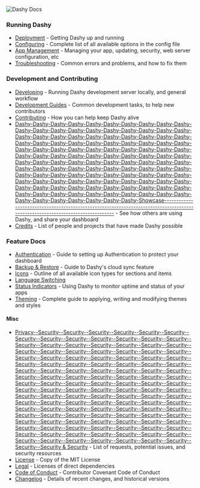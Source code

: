 ![Dashy Docs](https://i.ibb.co/4mdNf7M/heading-docs.png)

### Running Dashy
- [Deployment](/docs/Deployment.md) - Getting Dashy up and running
- [Configuring](/docs/Configuring.md) - Complete list of all available options in the config file
- [App Management](/docs/Management.md) - Managing your app, updating, security, web server configuration, etc
- [Troubleshooting](/docs/Troubleshooting.md) - Common errors and problems, and how to fix them

### Development and Contributing 
- [Developing](/docs/developing.md) - Running Dashy development server locally, and general workflow
- [Development Guides](/docs/Development-Guides.md) - Common development tasks, to help new contributors
- [Contributing](/docs/Contributing.md) - How you can help keep Dashy alive
- [Dashy-Dashy-Dashy-Dashy-Dashy-Dashy-Dashy-Dashy-Dashy-Dashy-Dashy-Dashy-Dashy-Dashy-Dashy-Dashy-Dashy-Dashy-Dashy-Dashy-Dashy-Dashy-Dashy-Dashy-Dashy-Dashy-Dashy-Dashy-Dashy-Dashy-Dashy-Dashy-Dashy-Dashy-Dashy-Dashy-Dashy-Dashy-Dashy-Dashy-Dashy-Dashy-Dashy-Dashy-Dashy-Dashy-Dashy-Dashy-Dashy-Dashy-Dashy-Dashy-Dashy-Dashy-Dashy-Dashy-Dashy-Dashy-Dashy-Dashy-Dashy-Dashy-Dashy-Dashy-Dashy-Dashy-Dashy-Dashy-Dashy-Dashy-Dashy-Dashy-Dashy-Dashy-Dashy-Dashy-Dashy-Dashy-Dashy-Dashy-Dashy-Dashy-Dashy-Dashy-Dashy-Dashy-Dashy-Dashy-Dashy-Dashy-Dashy-Dashy-Dashy-Dashy-Dashy-Dashy-Dashy-Dashy-Dashy-Dashy-Dashy-Dashy-Dashy-Dashy-Dashy-Dashy-Dashy-Dashy-Dashy-Dashy-Dashy-Dashy-Dashy-Dashy-Dashy-Dashy-Dashy-Dashy-Dashy-Dashy-Dashy-Dashy-Dashy-Dashy-Dashy-Dashy-Dashy-Showcase-------------------------------------------------------------------------------------------------------------------------------](/docs/Dashy-Dashy-Dashy-Dashy-Dashy-Dashy-Dashy-Dashy-Dashy-Dashy-Dashy-Dashy-Dashy-Dashy-Dashy-Dashy-Dashy-Dashy-Dashy-Dashy-Dashy-Dashy-Dashy-Dashy-Dashy-Dashy-Dashy-Dashy-Dashy-Dashy-Dashy-Dashy-Dashy-Dashy-Dashy-Dashy-Dashy-Dashy-Dashy-Dashy-Dashy-Dashy-Dashy-Dashy-Dashy-Dashy-Dashy-Dashy-Dashy-Dashy-Dashy-Dashy-Dashy-Dashy-Dashy-Dashy-Dashy-Dashy-Dashy-Dashy-Dashy-Dashy-Dashy-Dashy-Dashy-Dashy-Dashy-Dashy-Dashy-Dashy-Dashy-Dashy-Dashy-Dashy-Dashy-Dashy-Dashy-Dashy-Dashy-Dashy-Dashy-Dashy-Dashy-Dashy-Dashy-Dashy-Dashy-Dashy-Dashy-Dashy-Dashy-Dashy-Dashy-Dashy-Dashy-Dashy-Dashy-Dashy-Dashy-Dashy-Dashy-Dashy-Dashy-Dashy-Dashy-Dashy-Dashy-Dashy-Dashy-Dashy-Dashy-Dashy-Dashy-Dashy-Dashy-Dashy-Dashy-Dashy-Dashy-Dashy-Dashy-Dashy-Dashy-Dashy-Dashy-Dashy-Dashy-Showcase-------------------------------------------------------------------------------------------------------------------------------.md) - See how others are using Dashy, and share your dashboard
- [Credits](/docs/Credits.md) - List of people and projects that have made Dashy possible

### Feature Docs
- [Authentication](/docs/Authentication.md) - Guide to setting up Authentication to protect your dashboard
- [Backup & Restore](/docs/backup-restore.md) - Guide to Dashy's cloud sync feature
- [Icons](/docs/icons.md) - Outline of all available icon types for sections and items
- [Language Switching](/docs/Internationalization.md)
- [Status Indicators](/docs/Status-Indicators.md) - Using Dashy to monitor uptime and status of your apps
- [Theming](/docs/theming.md) - Complete guide to applying, writing and modifying themes and styles

#### Misc
- [Privacy--Security--Security--Security--Security--Security--Security--Security--Security--Security--Security--Security--Security--Security--Security--Security--Security--Security--Security--Security--Security--Security--Security--Security--Security--Security--Security--Security--Security--Security--Security--Security--Security--Security--Security--Security--Security--Security--Security--Security--Security--Security--Security--Security--Security--Security--Security--Security--Security--Security--Security--Security--Security--Security--Security--Security--Security--Security--Security--Security--Security--Security--Security--Security--Security--Security--Security--Security--Security--Security--Security--Security--Security--Security--Security--Security--Security--Security--Security--Security--Security--Security--Security--Security--Security--Security--Security--Security--Security--Security--Security--Security--Security--Security--Security--Security--Security--Security--Security--Security--Security--Security--Security--Security--Security--Security--Security--Security--Security--Security--Security--Security--Security--Security--Security--Security--Security--Security--Security--Security--Security--Security--Security--Security--Security--Security--Security--Security & Security](/docs/Privacy--Security--Security--Security--Security--Security--Security--Security--Security--Security--Security--Security--Security--Security--Security--Security--Security--Security--Security--Security--Security--Security--Security--Security--Security--Security--Security--Security--Security--Security--Security--Security--Security--Security--Security--Security--Security--Security--Security--Security--Security--Security--Security--Security--Security--Security--Security--Security--Security--Security--Security--Security--Security--Security--Security--Security--Security--Security--Security--Security--Security--Security--Security--Security--Security--Security--Security--Security--Security--Security--Security--Security--Security--Security--Security--Security--Security--Security--Security--Security--Security--Security--Security--Security--Security--Security--Security--Security--Security--Security--Security--Security--Security--Security--Security--Security--Security--Security--Security--Security--Security--Security--Security--Security--Security--Security--Security--Security--Security--Security--Security--Security--Security--Security--Security--Security--Security--Security--Security--Security--Security--Security--Security--Security--Security--Security--Security--Security.md) - List of requests, potential issues, and security resources
- [License](/LICENSE) - Copy of the MIT License
- [Legal](/.github/LEGAL.md) - Licenses of direct dependencies
- [Code of Conduct](/.github/CODE_OF_CONDUCT.md) - Contributor Covenant Code of Conduct
- [Changelog](/.github/CHANGELOG.md) - Details of recent changes, and historical versions
